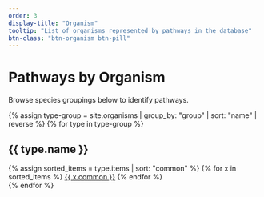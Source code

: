 ```yaml
---
order: 3
display-title: "Organism"
tooltip: "List of organisms represented by pathways in the database" 
btn-class: "btn-organism btn-pill"
---
```


<h1>Pathways by Organism</h1>
<p>Browse species groupings below to identify pathways.</p>
{% assign type-group = site.organisms | group_by: "group" | sort: "name" | reverse  %}
{% for type in type-group %}
<section class="facet">
  <div class="facet-header"> 
    <h2 class="facet-title">{{ type.name }}</h2>
  </div>
  <div class="facet-body" id="{{ type.name }}">
  {% assign sorted_items = type.items | sort: "common" %}
  {% for x in sorted_items %} 
    <a class="btn btn-sm btn-pill btn-organism" href="{{ x.url }}" title="{{x.latin}}">{{ x.common }}</a>
  {% endfor %} 
  </div>
</section>
{% endfor %}

